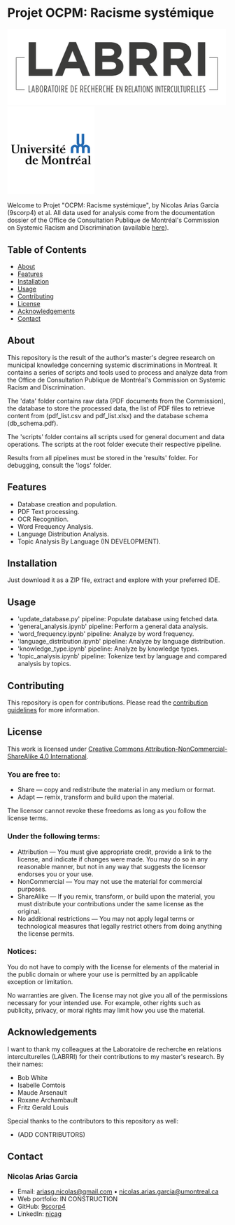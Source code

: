 # Projet OCPM: Racisme systémique

[<img src="images/labbri_logo_retina.png" alt="LABRRI" width="500"/>](https://labrri.net/)  [<img src="images/universite-de-montreal-logo-png-transparent.png" alt="Université de Montréal" width="200"/>](https://umontreal.ca/)

Welcome to Projet "OCPM: Racisme systémique", by Nicolas Arias Garcia (9scorp4) et al. All data used for analysis come from the documentation dossier of the Office de Consultation Publique de Montréal's Commission on Systemic Racism and Discrimination (available [here](https://ocpm.qc.ca/fr/r%26ds/documentation)).

## Table of Contents

- [About](#about)
- [Features](#features)
- [Installation](#installation)
- [Usage](#usage)
- [Contributing](#contributing)
- [License](#license)
- [Acknowledgements](#acknowledgements)
- [Contact](#contact)

## About

This repository is the result of the author's master's degree research on municipal knowledge concerning systemic discriminations in Montreal. It contains a series of scripts and tools used to process and analyze data from the Office de Consultation Publique de Montréal's Commission on Systemic Racism and Discrimination.

The 'data' folder contains raw data (PDF documents from the Commission), the database to store the processed data, the list of PDF files to retrieve content from (pdf_list.csv and pdf_list.xlsx) and the database schema (db_schema.pdf).

The 'scripts' folder contains all scripts used for general document and data operations. The scripts at the root folder execute their respective pipeline.

Results from all pipelines must be stored in the 'results' folder. For debugging, consult the 'logs' folder.

## Features

- Database creation and population.
- PDF Text processing.
- OCR Recognition.
- Word Frequency Analysis.
- Language Distribution Analysis.
- Topic Analysis By Language (IN DEVELOPMENT).

## Installation

Just download it as a ZIP file, extract and explore with your preferred IDE.

## Usage

- 'update_database.py' pipeline: Populate database using fetched data.
- 'general_analysis.ipynb' pipeline: Perform a general data analysis.
- 'word_frequency.ipynb' pipeline: Analyze by word frequency.
- 'language_distribution.ipynb' pipeline: Analyze by language distribution.
- 'knowledge_type.ipynb' pipeline: Analyze by knowledge types.
- 'topic_analysis.ipynb' pipeline: Tokenize text by language and compared analysis by topics.

## Contributing

This repository is open for contributions. Please read the [contribution guidelines](CONTRIBUTING.md) for more information.

## License

This work is licensed under [Creative Commons Attribution-NonCommercial-ShareAlike 4.0 International](https://creativecommons.org/licenses/by-nc-sa/4.0/?ref=chooser-v1).

### You are free to:
- Share — copy and redistribute the material in any medium or format.
- Adapt — remix, transform and build upon the material.

The licensor cannot revoke these freedoms as long as you follow the license terms.

### Under the following terms:
- Attribution — You must give appropriate credit, provide a link to the license, and indicate if changes were made. You may do so in any reasonable manner, but not in any way that suggests the licensor endorses you or your use.
- NonCommercial — You may not use the material for commercial purposes.
- ShareAlike — If you remix, transform, or build upon the material, you must distribute your contributions under the same license as the original.
- No additional restrictions — You may not apply legal terms or technological measures that legally restrict others from doing anything the license permits.

### Notices:
You do not have to comply with the license for elements of the material in the public domain or where your use is permitted by an applicable exception or limitation.

No warranties are given. The license may not give you all of the permissions necessary for your intended use. For example, other rights such as publicity, privacy, or moral rights may limit how you use the material.

## Acknowledgements

I want to thank my colleagues at the Laboratoire de recherche en relations interculturelles (LABRRI) for their contributions to my master's research. By their names:
* Bob White
* Isabelle Comtois
* Maude Arsenault
* Roxane Archambault
* Fritz Gerald Louis

Special thanks to the contributors to this repository as well:
* (ADD CONTRIBUTORS)

## Contact

### Nicolas Arias Garcia
- Email: ariasg.nicolas@gmail.com  •  nicolas.arias.garcia@umontreal.ca
- Web portfolio: IN CONSTRUCTION
- GitHub: [9scorp4](https://github.com/9scorp4)
- LinkedIn: [nicag](https://www.linkedin.com/in/nicag/)
